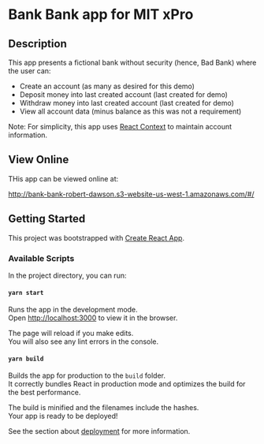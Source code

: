 # Bank Bank app for MIT xPro

## Description

This app presents a fictional bank without security (hence, Bad Bank) where the user can:

* Create an account (as many as desired for this demo)
* Deposit money into last created account (last created for demo)
* Withdraw money into last created account (last created for demo)
* View all account data (minus balance as this was not a requirement)

Note: For simplicity, this app uses [React Context](https://reactjs.org/docs/context.html) to maintain account information.

## View Online

THis app can be viewed online at:

http://bank-bank-robert-dawson.s3-website-us-west-1.amazonaws.com/#/

## Getting Started

This project was bootstrapped with [Create React App](https://github.com/facebook/create-react-app).

### Available Scripts

In the project directory, you can run:

#### `yarn start`

Runs the app in the development mode.\
Open [http://localhost:3000](http://localhost:3000) to view it in the browser.

The page will reload if you make edits.\
You will also see any lint errors in the console.

#### `yarn build`

Builds the app for production to the `build` folder.\
It correctly bundles React in production mode and optimizes the build for the best performance.

The build is minified and the filenames include the hashes.\
Your app is ready to be deployed!

See the section about [deployment](https://facebook.github.io/create-react-app/docs/deployment) for more information.
